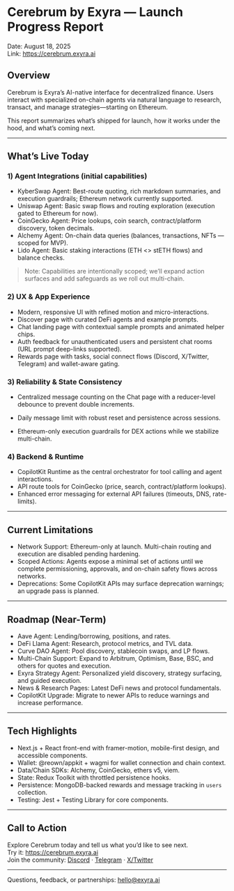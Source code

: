 # Cerebrum by Exyra — Launch Progress Report

Date: August 18, 2025  
Link: https://cerebrum.exyra.ai

## Overview
Cerebrum is Exyra’s AI-native interface for decentralized finance. Users interact with specialized on-chain agents via natural language to research, transact, and manage strategies—starting on Ethereum.

This report summarizes what’s shipped for launch, how it works under the hood, and what’s coming next.

---

## What’s Live Today

### 1) Agent Integrations (initial capabilities)
- KyberSwap Agent: Best-route quoting, rich markdown summaries, and execution guardrails; Ethereum network currently supported.  
- Uniswap Agent: Basic swap flows and routing exploration (execution gated to Ethereum for now).  
- CoinGecko Agent: Price lookups, coin search, contract/platform discovery, token decimals.  
- Alchemy Agent: On-chain data queries (balances, transactions, NFTs — scoped for MVP).  
- Lido Agent: Basic staking interactions (ETH <> stETH flows) and balance checks.

> Note: Capabilities are intentionally scoped; we’ll expand action surfaces and add safeguards as we roll out multi-chain.

### 2) UX & App Experience
- Modern, responsive UI with refined motion and micro-interactions.  
- Discover page with curated DeFi agents and example prompts.  
- Chat landing page with contextual sample prompts and animated helper chips.  
- Auth feedback for unauthenticated users and persistent chat rooms (URL prompt deep-links supported).  
- Rewards page with tasks, social connect flows (Discord, X/Twitter, Telegram) and wallet-aware gating.

### 3) Reliability & State Consistency
- Centralized message counting on the Chat page with a reducer-level debounce to prevent double increments.  
- Daily message limit with robust reset and persistence across sessions.  
 
- Ethereum-only execution guardrails for DEX actions while we stabilize multi-chain.

### 4) Backend & Runtime
- CopilotKit Runtime as the central orchestrator for tool calling and agent interactions.  
- API route tools for CoinGecko (price, search, contract/platform lookups).  
- Enhanced error messaging for external API failures (timeouts, DNS, rate-limits).

---

## Current Limitations
- Network Support: Ethereum-only at launch. Multi-chain routing and execution are disabled pending hardening.  
- Scoped Actions: Agents expose a minimal set of actions until we complete permissioning, approvals, and on-chain safety flows across networks.  
- Deprecations: Some CopilotKit APIs may surface deprecation warnings; an upgrade pass is planned.

---

## Roadmap (Near-Term)
- Aave Agent: Lending/borrowing, positions, and rates.  
- DeFi Llama Agent: Research, protocol metrics, and TVL data.  
- Curve DAO Agent: Pool discovery, stablecoin swaps, and LP flows.  
- Multi-Chain Support: Expand to Arbitrum, Optimism, Base, BSC, and others for quotes and execution.  
- Exyra Strategy Agent: Personalized yield discovery, strategy surfacing, and guided execution.  
- News & Research Pages: Latest DeFi news and protocol fundamentals.  
- CopilotKit Upgrade: Migrate to newer APIs to reduce warnings and increase performance.

---

## Tech Highlights
- Next.js + React front-end with framer-motion, mobile-first design, and accessible components.  
- Wallet: @reown/appkit + wagmi for wallet connection and chain context.  
- Data/Chain SDKs: Alchemy, CoinGecko, ethers v5, viem.  
- State: Redux Toolkit with throttled persistence hooks.  
- Persistence: MongoDB-backed rewards and message tracking in `users` collection.  
- Testing: Jest + Testing Library for core components.

---

## Call to Action
Explore Cerebrum today and tell us what you’d like to see next.  
Try it: https://cerebrum.exyra.ai  
Join the community: [Discord](https://discord.gg/) · [Telegram](https://t.me/) · [X/Twitter](https://twitter.com/)

---

Questions, feedback, or partnerships: hello@exyra.ai